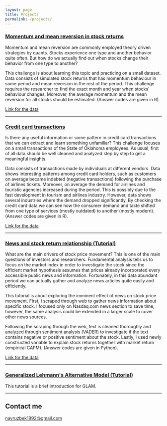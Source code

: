 ```yaml
---
layout: page
title: Projects
permalink: /projects/
---
```


### [Momentum and mean reversion in stock returns](/projects/project1.nb.html) 

Momentum and mean reversion are commonly employed theory driven strategies by quants. Stocks experience one type and another behavior quite often. But how do we actually find out when stocks change their behavior from one type to another?

This challenge is about learning this topic and practicing on a small dataset. Data consists of simulated stock returns that has momentum behaviour in some period and mean reversion in the rest of the period. This challenge requires the researcher to find the exact month and year when stocks' behaviour changes. Moreover, the average momentum and the mean reversion for all stocks should be estimated. (Answer codes are given in R).

[Link for the data](https://navruzbek1992.github.io/stock-return-analysis/returns_20181228.csv)

***

### [Credit card transactions](/projects/project2.nb.html) 

Is there any useful information or some pattern in credit card transactions that we can extract and learn something unfamiliar? This challenge focuses on a small transactions of the State of Oklahoma employees. As usual, first of all data should be well cleaned and analyzed step by step to get a meaningful insights.

Data consists of transactions made by individuals at different vendors. Data shows interesting patterns among credit card holders, such as customers on average became indebted (negative transactions) following the purchase of airlines tickets. Moreover, on average the demand for airlines and touristic agencies increased during the period. This is possibly due to the fast development in tourism and airlines industry. However, data shows several industries where the demand dropped significantly. By checking the credit card data we can see how the consumer demand and taste shifted from one type of services (mostly outdated) to another (mostly modern). (Answer codes are given in R).

[Link for the data](https://navruzbek1992.github.io/stock-return-analysis/res_purchase_2014.csv)

***

### [News and stock return relationship (Tutorial)](/projects/news_and_boeing_stocks.html)

What are the main drivers of stock price movement? This is one of the main questions of investors and researchers. Fundamental analysis tells us to focus on the market index in order to investigate the stock since the efficient market hypothesis assumes that prices already incorporated every accessible public news and information. Fortunately, in this data abundant period we can actually gather and analyze news articles quite easily and efficiently. 

This tutorial is about exploring the imminent effect of news on stock price movement. First, I scraped through web to gather news information about specific stock. I focused only on Nasdaq.com news section to save time, however, the same analysis could be extended in a larger scale to cover other news sources.

Following the scraping through the web, text is cleaned thoroughly and analyzed through sentiment analysis (VADER) to investigate if the text contains negative or positive sentiment about the stock. Lastly, I used newly constructed variable to explain stock returns together with market return (empirical CAPM). (Answer codes are given in Python).

[Link for the data](https://navruzbek1992.github.io/stock-return-analysis/project3.zip)

***

### [Generalized Lehmann's Alternative Model (Tutorial)](/projects/glam_demonstration.html)

This tutorial is a brief introduction for GLAM. 

***
## Contact me

[navruzbek1992@gmail.com](mailto:navruzbek1992@gmail.com)
